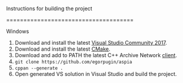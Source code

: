 Instructions for building the project

=====================================

Windows

1. Download and install the latest [Visual Studio Community 2017](https://www.visualstudio.com/downloads).
1. Download and install the latest [CMake](https://cmake.org/download).
1. Download and add to PATH the latest C++ Archive Network [client](https://cppan.org/client/).
1. `git clone https://github.com/egorpugin/aspia`
1. `cppan --generate .`
1. Open generated VS solution in Visual Studio and build the project.
